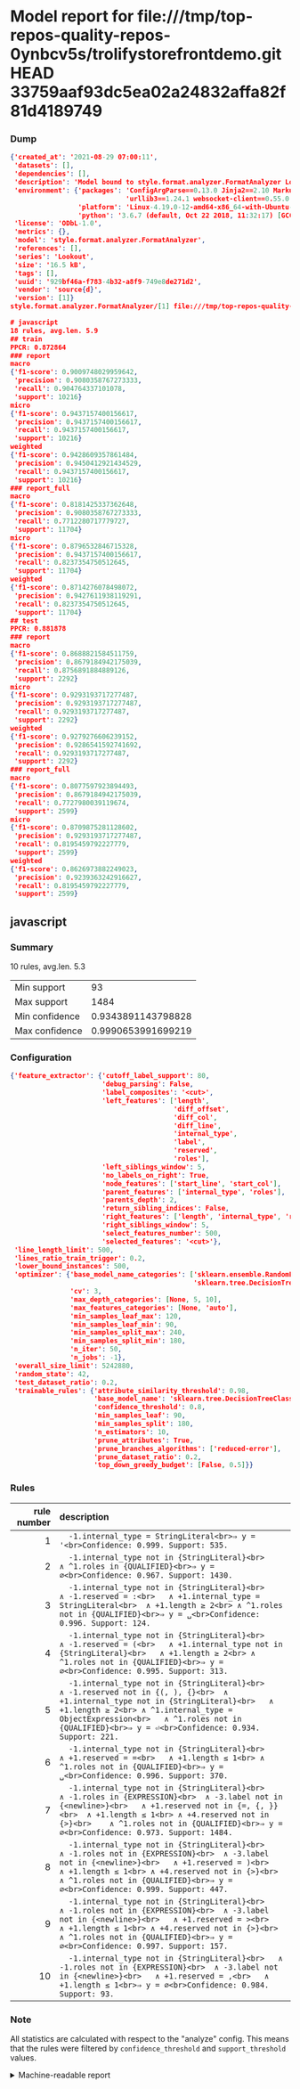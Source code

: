# Model report for file:///tmp/top-repos-quality-repos-0ynbcv5s/trolifystorefrontdemo.git HEAD 33759aaf93dc5ea02a24832affa82f81d4189749

### Dump

```json
{'created_at': '2021-08-29 07:00:11',
 'datasets': [],
 'dependencies': [],
 'description': 'Model bound to style.format.analyzer.FormatAnalyzer Lookout analyzer.',
 'environment': {'packages': 'ConfigArgParse==0.13.0 Jinja2==2.10 MarkupSafe==1.1.1 PyStemmer==1.3.0 PyYAML==5.1 Pympler==0.5 SQLAlchemy==1.2.10 SQLAlchemy-Utils==0.33.3 asdf==2.3.2 bblfsh==2.12.7 boto==2.49.0 boto3==1.9.130 botocore==1.12.130 cachetools==2.0.1 certifi==2019.3.9 chardet==3.0.4 clint==0.5.1 docker==3.7.0 docker-pycreds==0.4.0 dulwich==0.19.11 grpcio==1.19.0 grpcio-tools==1.19.0 humanfriendly==4.16.1 humanize==0.5.1 idna==2.8 jmespath==0.9.4 jsonschema==2.6.0 lookout-sdk==0.4.1 lookout-sdk-ml==0.19.0 lookout-style==0.2.0 lz4==2.1.6 modelforge==0.12.1 numpy==1.16.2 packaging==19.0 pandas==0.22.0 pip==19.0.3 protobuf==3.7.0 psycopg2-binary==2.7.5 pygtrie==2.3 pyparsing==2.3.1 python-dateutil==2.8.0 python-igraph==0.7.1.post6 pytz==2019.1 requests==2.21.0 requirements-parser==0.2.0 scikit-learn==0.20.1 scikit-optimize==0.5.2 scipy==1.2.1 semantic-version==2.6.0 setuptools==40.8.0 six==1.12.0 smart-open==1.8.1 sourced-ml==0.8.2 spdx==2.5.0 stringcase==1.2.0 tabulate==0.8.2 tqdm==4.31.1 '
                             'urllib3==1.24.1 websocket-client==0.55.0 xxhash==1.3.0',
                 'platform': 'Linux-4.19.0-12-amd64-x86_64-with-Ubuntu-18.04-bionic',
                 'python': '3.6.7 (default, Oct 22 2018, 11:32:17) [GCC 8.2.0]'},
 'license': 'ODbL-1.0',
 'metrics': {},
 'model': 'style.format.analyzer.FormatAnalyzer',
 'references': [],
 'series': 'Lookout',
 'size': '16.5 kB',
 'tags': [],
 'uuid': '929bf46a-f783-4b32-a8f9-749e8de271d2',
 'vendor': 'source{d}',
 'version': [1]}
style.format.analyzer.FormatAnalyzer/[1] file:///tmp/top-repos-quality-repos-0ynbcv5s/trolifystorefrontdemo.git 33759aaf93dc5ea02a24832affa82f81d4189749

# javascript
18 rules, avg.len. 5.9
## train
PPCR: 0.872864
### report
macro
{'f1-score': 0.9009748029959642,
 'precision': 0.9080358767273333,
 'recall': 0.904764337101078,
 'support': 10216}
micro
{'f1-score': 0.9437157400156617,
 'precision': 0.9437157400156617,
 'recall': 0.9437157400156617,
 'support': 10216}
weighted
{'f1-score': 0.9428609357861484,
 'precision': 0.9450412921434529,
 'recall': 0.9437157400156617,
 'support': 10216}
### report_full
macro
{'f1-score': 0.8181425337362648,
 'precision': 0.9080358767273333,
 'recall': 0.7712280717779727,
 'support': 11704}
micro
{'f1-score': 0.8796532846715328,
 'precision': 0.9437157400156617,
 'recall': 0.8237354750512645,
 'support': 11704}
weighted
{'f1-score': 0.8714276078498072,
 'precision': 0.9427611938119291,
 'recall': 0.8237354750512645,
 'support': 11704}
## test
PPCR: 0.881878
### report
macro
{'f1-score': 0.8688821584511759,
 'precision': 0.8679184942175039,
 'recall': 0.8756891884889126,
 'support': 2292}
micro
{'f1-score': 0.9293193717277487,
 'precision': 0.9293193717277487,
 'recall': 0.9293193717277487,
 'support': 2292}
weighted
{'f1-score': 0.9279276606239152,
 'precision': 0.9286541592741692,
 'recall': 0.9293193717277487,
 'support': 2292}
### report_full
macro
{'f1-score': 0.8077597923894493,
 'precision': 0.8679184942175039,
 'recall': 0.7727980039119674,
 'support': 2599}
micro
{'f1-score': 0.8709875281128602,
 'precision': 0.9293193717277487,
 'recall': 0.8195459792227779,
 'support': 2599}
weighted
{'f1-score': 0.8626973882249023,
 'precision': 0.9239363242916627,
 'recall': 0.8195459792227779,
 'support': 2599}
```

## javascript
### Summary
10 rules, avg.len. 5.3

| | |
|-|-|
|Min support|93|
|Max support|1484|
|Min confidence|0.9343891143798828|
|Max confidence|0.9990653991699219|

### Configuration

```json
{'feature_extractor': {'cutoff_label_support': 80,
                       'debug_parsing': False,
                       'label_composites': '<cut>',
                       'left_features': ['length',
                                         'diff_offset',
                                         'diff_col',
                                         'diff_line',
                                         'internal_type',
                                         'label',
                                         'reserved',
                                         'roles'],
                       'left_siblings_window': 5,
                       'no_labels_on_right': True,
                       'node_features': ['start_line', 'start_col'],
                       'parent_features': ['internal_type', 'roles'],
                       'parents_depth': 2,
                       'return_sibling_indices': False,
                       'right_features': ['length', 'internal_type', 'reserved', 'roles'],
                       'right_siblings_window': 5,
                       'select_features_number': 500,
                       'selected_features': '<cut>'},
 'line_length_limit': 500,
 'lines_ratio_train_trigger': 0.2,
 'lower_bound_instances': 500,
 'optimizer': {'base_model_name_categories': ['sklearn.ensemble.RandomForestClassifier',
                                              'sklearn.tree.DecisionTreeClassifier'],
               'cv': 3,
               'max_depth_categories': [None, 5, 10],
               'max_features_categories': [None, 'auto'],
               'min_samples_leaf_max': 120,
               'min_samples_leaf_min': 90,
               'min_samples_split_max': 240,
               'min_samples_split_min': 180,
               'n_iter': 50,
               'n_jobs': -1},
 'overall_size_limit': 5242880,
 'random_state': 42,
 'test_dataset_ratio': 0.2,
 'trainable_rules': {'attribute_similarity_threshold': 0.98,
                     'base_model_name': 'sklearn.tree.DecisionTreeClassifier',
                     'confidence_threshold': 0.8,
                     'min_samples_leaf': 90,
                     'min_samples_split': 180,
                     'n_estimators': 10,
                     'prune_attributes': True,
                     'prune_branches_algorithms': ['reduced-error'],
                     'prune_dataset_ratio': 0.2,
                     'top_down_greedy_budget': [False, 0.5]}}
```

### Rules

| rule number | description |
|----:|:-----|
| 1 | `  -1.internal_type = StringLiteral<br>⇒ y = '<br>Confidence: 0.999. Support: 535.` |
| 2 | `  -1.internal_type not in {StringLiteral}<br>	∧ ^1.roles in {QUALIFIED}<br>⇒ y = ∅<br>Confidence: 0.967. Support: 1430.` |
| 3 | `  -1.internal_type not in {StringLiteral}<br>	∧ -1.reserved = :<br>	∧ +1.internal_type = StringLiteral<br>	∧ +1.length ≥ 2<br>	∧ ^1.roles not in {QUALIFIED}<br>⇒ y = ␣<br>Confidence: 0.996. Support: 124.` |
| 4 | `  -1.internal_type not in {StringLiteral}<br>	∧ -1.reserved = (<br>	∧ +1.internal_type not in {StringLiteral}<br>	∧ +1.length ≥ 2<br>	∧ ^1.roles not in {QUALIFIED}<br>⇒ y = ∅<br>Confidence: 0.995. Support: 313.` |
| 5 | `  -1.internal_type not in {StringLiteral}<br>	∧ -1.reserved not in {(, ), {}<br>	∧ +1.internal_type not in {StringLiteral}<br>	∧ +1.length ≥ 2<br>	∧ ^1.internal_type = ObjectExpression<br>	∧ ^1.roles not in {QUALIFIED}<br>⇒ y = ⏎<br>Confidence: 0.934. Support: 221.` |
| 6 | `  -1.internal_type not in {StringLiteral}<br>	∧ +1.reserved = =<br>	∧ +1.length ≤ 1<br>	∧ ^1.roles not in {QUALIFIED}<br>⇒ y = ␣<br>Confidence: 0.996. Support: 370.` |
| 7 | `  -1.internal_type not in {StringLiteral}<br>	∧ -1.roles in {EXPRESSION}<br>	∧ -3.label not in {<newline>}<br>	∧ +1.reserved not in {=, {, }}<br>	∧ +1.length ≤ 1<br>	∧ +4.reserved not in {>}<br>	∧ ^1.roles not in {QUALIFIED}<br>⇒ y = ∅<br>Confidence: 0.973. Support: 1484.` |
| 8 | `  -1.internal_type not in {StringLiteral}<br>	∧ -1.roles not in {EXPRESSION}<br>	∧ -3.label not in {<newline>}<br>	∧ +1.reserved = )<br>	∧ +1.length ≤ 1<br>	∧ +4.reserved not in {>}<br>	∧ ^1.roles not in {QUALIFIED}<br>⇒ y = ∅<br>Confidence: 0.999. Support: 447.` |
| 9 | `  -1.internal_type not in {StringLiteral}<br>	∧ -1.roles not in {EXPRESSION}<br>	∧ -3.label not in {<newline>}<br>	∧ +1.reserved = ><br>	∧ +1.length ≤ 1<br>	∧ +4.reserved not in {>}<br>	∧ ^1.roles not in {QUALIFIED}<br>⇒ y = ∅<br>Confidence: 0.997. Support: 157.` |
| 10 | `  -1.internal_type not in {StringLiteral}<br>	∧ -1.roles not in {EXPRESSION}<br>	∧ -3.label not in {<newline>}<br>	∧ +1.reserved = ,<br>	∧ +1.length ≤ 1<br>⇒ y = ∅<br>Confidence: 0.984. Support: 93.` |

### Note
All statistics are calculated with respect to the "analyze" config. This means that the rules were filtered by
`confidence_threshold` and `support_threshold` values.

<details>
    <summary>Machine-readable report</summary>
```json
{"javascript": {"avg_rule_len": 5.3, "max_conf": 0.9990653991699219, "max_support": 1484, "min_conf": 0.9343891143798828, "min_support": 93, "num_rules": 10}}
```
</details>
